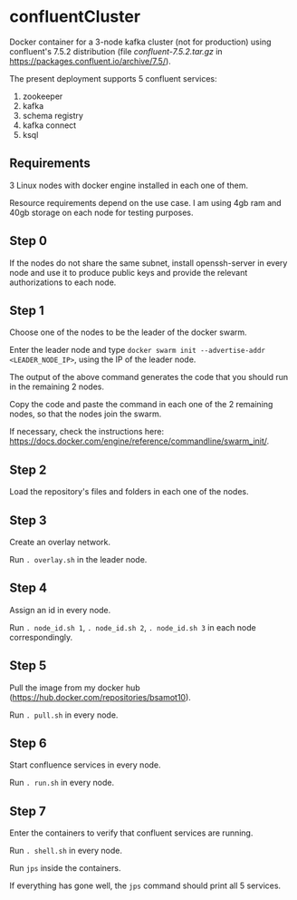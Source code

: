 # confluentCluster
Docker container for a 3-node kafka cluster (not for production) using confluent's 7.5.2 distribution (file _confluent-7.5.2.tar.gz_ in https://packages.confluent.io/archive/7.5/).

The present deployment supports 5 confluent services:

1. zookeeper
2. kafka
3. schema registry
4. kafka connect
5. ksql
   
## Requirements
3 Linux nodes with docker engine installed in each one of them. 

Resource requirements depend on the use case. I am using 4gb ram and 40gb storage on each node for testing purposes.

## Step 0
If the nodes do not share the same subnet, install openssh-server in every node and use it to produce public keys and provide the relevant authorizations to each node. 

## Step 1
Choose one of the nodes to be the leader of the docker swarm. 

Enter the leader node and type ```docker swarm init --advertise-addr <LEADER_NODE_IP>```, using the IP of the leader node.

The output of the above command generates the code that you should run in the remaining 2 nodes.

Copy the code and paste the command in each one of the 2 remaining nodes, so that the nodes join the swarm.

If necessary, check the instructions here: https://docs.docker.com/engine/reference/commandline/swarm_init/.

## Step 2
Load the repository's files and folders in each one of the nodes.

## Step 3
Create an overlay network.

Run ```. overlay.sh``` in the leader node.

## Step 4
Assign an id in every node. 

Run ```. node_id.sh 1```, ```. node_id.sh 2```, ```. node_id.sh 3``` in each node correspondingly.

## Step 5
Pull the image from my docker hub (https://hub.docker.com/repositories/bsamot10).

Run ```. pull.sh``` in every node.

## Step 6
Start confluence services in every node.

Run ```. run.sh``` in every node.

## Step 7
Enter the containers to verify that confluent services are running.

Run ```. shell.sh``` in every node.

Run ```jps``` inside the containers.

If everything has gone well, the ```jps``` command should print all 5 services.
